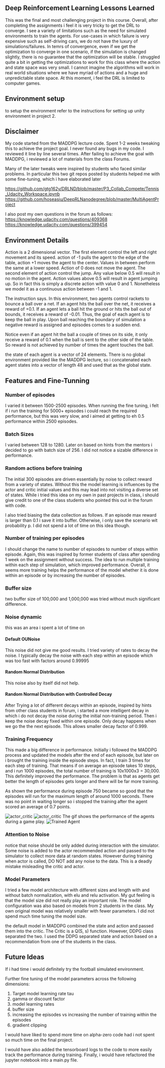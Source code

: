 [//]: # (Image References)
[image1]: ./images/tennis.gif

## Deep Reinforcement Learning Lessons Learned 
This was the final and most challenging project in this course. Overall, after completing the assignments i feel it is very tricky to get the DRL to converge. I see a variety of limitations
such as the need for simulated environments to train the agents. For use-cases in which failure is 
very expensive such as self-driving cars, we do not have the luxury of simulations/failures. In temrs of convergence, even if we get the optimization to converge in one scenario, if the simulation is changed slightly, there is no guarantee that the optimization will be stable. 
I struggled quite a bit in getting the optimizations to work for this class where the action and state space was very small. I cannot imagine the algorithms will work in real world situations where we have myriad of actions and a huge and unpredictable state space. At this moment, i feel the DRL is limited to computer games. 

## Environment setup
to setup the environment refer to the instructions for setting up unity environment in project 2.

## Disclaimer
My code started from the MADDPG lecture code. Spent 1-2 weeks tweaking this to achieve the project goal. I never found any bugs in my code. I reviewed it line by line several times. After failing to achieve the goal with MADDPG, i reviewed a lot of materials from the class Forums.  

Many of the later tweaks were inspired by students who faced similar problems. In particular this two git repos posted by students helped me with some fine-tuning, which i have elaborated later 

https://github.com/gtg162y/DRLND/blob/master/P3_Collab_Compete/Tennis_Udacity_Workspace.ipynb
https://github.com/hoseasiu/DeepRLNanodegree/blob/master/MultiAgentProject

I also post my own questions in the forum as follows:
    https://knowledge.udacity.com/questions/409368
    https://knowledge.udacity.com/questions/399454
    

## Environment Details
Action is a 2 dimensional vector. The first element control the left and right movement and its speed. 
action of -1 pulls the agent to the edge of the table, action +1 moves the agent to the center. Values in between perform the same at a lower speed. Action of 0 does not move the agent. The second element of action control the jump. Any value below 0.5 will result in no motion in the agent. Action values above 0.5 will result in agent jumping up. So in fact this is simply a discrete action with value 0 and 1. Nonetheless we model it as a continuous action between -1 and 1. 

The instruction says. In this environment, two agents control rackets to bounce a ball over a net. If an agent hits the ball over the net, it receives a reward of +0.1. If an agent lets a ball hit the ground or hits the ball out of bounds, it receives a reward of -0.01. Thus, the goal of each agent is to keep the ball in play. Upon ball reaching the boundary of simulation a negative reward is assigned and episodes comes to a sudden end. 

Notice even if an agent hit the ball a couple of times on its side, it only receive a reward of 0.1 when the ball is sent to the other side of the table. So reward is not achieved by number of times the agent touches the ball. 

the state of each agent is a vector of 24 elements. There is no global environment provided like the MADDPG lecture, so i concatenated each agent states into a vector of length 48 and used that as the global state. 


## Features and Fine-Tunning

### Number of episodes
I varied it between 1500-2500 episodes. When running the fine tuning, i felt if i run the training for 5000+ episodes i could reach the required performance, but this was very slow, and i aimed at getting to eh 0.5 performance within 2500 episodes.

### Batch Sizes
I varied between 128 to 1280. Later on based on hints from the mentors i decided to go with batch size of 256. I did not notice a sizable difference in performance.

### Random actions before training
The initial 300 episodes are driven essentially by noise to collect reward from a variety of states. Without this the model learning is influences by the actor and critic initial values and this may lead
into not visiting a diverse set of states. While i tried this idea on my own in past projects in class, i should give credit to one of the class students who pointed this out in the forum with code. 

I also tried biasing the data collection as follows. If an episode max reward is larger than 0.1 i save it into buffer. Otherwise, i only save the scenario wit probability p. I did not spend a lot of time on this idea though.

### Number of training per episodes
I should change the name to number of episodes to number of steps within episode. Again, this was inspired by former students of class after spending 1 week on the assignment without success. The idea to run multiple training within each step of simulation, which improved performance. Overall, it seems more training helps the performance of the model whether it is done within an episode or by increasing the number of episodes.

### Buffer size
two buffer size of 100,000 and 1,000,000 was tried without much significant difference. 

### Noise dynamic
this was an area i spent a lot of time on
#### Default OUNoise
This noise did not give me good results. I tried variety of rates to decay the noise. I typically decay the noise with each step within an episode which was too fast with factors around 0.99995
#### Random Normal Distribution 
This noise also by itself did not help.
#### Random Normal Distribution with Controlled Decay
After Trying a lot of different decays within an episode, inspired by hints from other class students in forum, i started a more intelligent decay in which i do not decay the noise during the initial non-training period. Then i keep the noise decay fixed within one episode. Only decay happens when we go the the next episode. This allows smaller decay factor of 0.999.

### Training Frequency
This made a big difference in performance. Initially i followed the MADDPG process and updated the models after the end of each episode, but later on i brought the training inside the episode steps. In fact, I train 3 times for each step of training. That means if on average an episode takes 10 steps, and i run 1000 episodes, the total number of training is 10x1000x3 = 30,000. This definitely improved the performance. The problem is that as agents get better the length of episodes gets longer and there will be far more training. 

As shown the performance during episode 750 became so good that the episodes will run for the maximum length of around 1000 seconds. There was no point in waiting longer so i stopped the training after the agent scored an average of 0.7 points. 

![actor_critic](./images/score.png)
![actor_critic](./images/log.png)
The gif shows the performance of the agents during a game play. 
![Trained Agent][image1]

### Attention to Noise
notice that noise should be only added during interaction with the simulator. Some noise is added to the actor recommended action and passed to the simulator to collect more data at random states. However during training when actor is called, DO NOT add any noise to the data. This is a deadly mistake misleading the critic and actor. 

### Model Parameters 
I tried a few model architecture with different sizes and length with and without batch normalization, with elu and relu activation. My gut feeling is that the model size did not really play an important role. The model configuration was also based on models from 2 students in the class. My own original model was relatively smaller with fewer parameters. I did not spend much time tuning the model size. 

the default model in MADDPG combined the state and action and passed them into the critic. The Critic is a Q(S, s) function. However, DDPG class separated the two. I used the DDPG separated state and action based on a recommendation from one of the students in the class. 


## Future Ideas
If i had time i would definitely try the football simulated environment. 

Further fine tuning of the model parameters across the following dimensions:
1. Target model learning rate tau 
2. gamma or discount factor
3. model learning rates
4. buffer size
5. increasing the episodes vs increasing the number of training within the episodes
6. gradient clipping

I would have liked to spend more time on alpha-zero code had i not spent so much time on the final project. 

I would have also added the tensorboard logs to the code to more easily track the performance during training. Finally, i would have refactored the jupyter notebook into a main.py file. 



